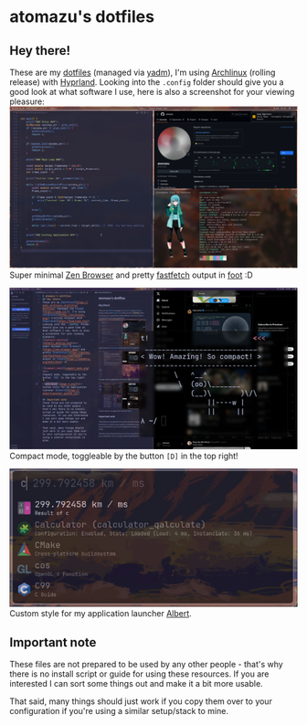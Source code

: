 # atomazu's dotfiles
## Hey there!
These are my [dotfiles](https://wiki.archlinux.org/title/Dotfiles) (managed via [yadm](https://yadm.io/)), I'm using [Archlinux](https://archlinux.org/) (rolling release) with [Hyprland](https://hyprland.org/).
Looking into the `.config` folder should give you a good look at what software I use, here is also a screenshot for your viewing pleasure:
![default_desktop](default_desktop.png)<br>
Super minimal [Zen Browser](https://zen-browser.app/) and pretty [fastfetch](https://github.com/fastfetch-cli/fastfetch) output in [foot](https://codeberg.org/dnkl/foot) :D

![compact_mode](compact_mode.png)<br> 
Compact mode, toggleable by the button `[D]` in the top right!

![albert_launcher](albert_launcher.png)<br>
Custom style for my application launcher [Albert](https://albertlauncher.github.io/).

## Important note
These files are not prepared to be used by any other people - that's why there is no install script or guide for using these resources. If you are interested I can sort some things out and make it a bit more usable.

That said, many things should just work if you copy them over to your configuration if you're using a similar setup/stack to mine.